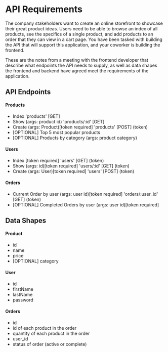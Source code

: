 # API Requirements
The company stakeholders want to create an online storefront to showcase their great product ideas. Users need to be able to browse an index of all products, see the specifics of a single product, and add products to an order that they can view in a cart page. You have been tasked with building the API that will support this application, and your coworker is building the frontend.

These are the notes from a meeting with the frontend developer that describe what endpoints the API needs to supply, as well as data shapes the frontend and backend have agreed meet the requirements of the application. 

## API Endpoints
#### Products
- Index 'products' [GET]
- Show (args: product id) 'products/:id' [GET]
- Create (args: Product)[token required] 'products' [POST] (token)
- [OPTIONAL] Top 5 most popular products 
- [OPTIONAL] Products by category (args: product category)

#### Users
- Index [token required] 'users' [GET] (token)
- Show (args: id)[token required] 'users/:id' [GET] (token)
- Create (args: User)[token required] 'users' [POST] (token)

#### Orders
- Current Order by user (args: user id)[token required] 'orders/:user_id' [GET] (token)
- [OPTIONAL] Completed Orders by user (args: user id)[token required]

## Data Shapes
#### Product
- id
- name
- price
- [OPTIONAL] category

#### User
- id
- firstName
- lastName
- password

#### Orders
- id
- id of each product in the order
- quantity of each product in the order
- user_id
- status of order (active or complete)

